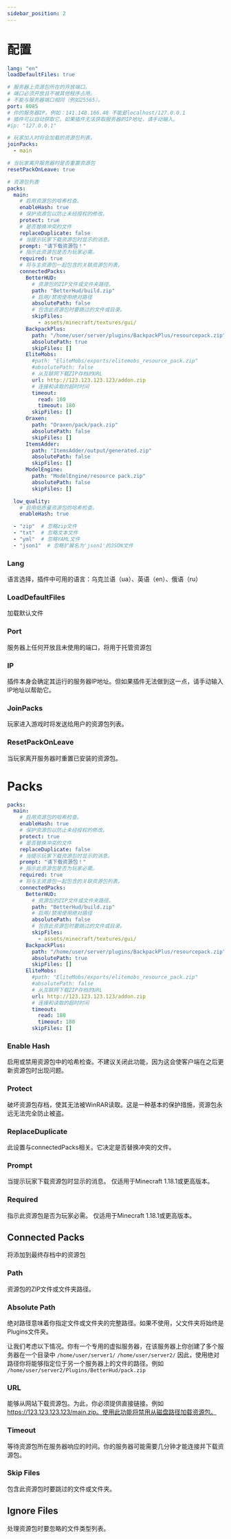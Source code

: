 ```yaml
---
sidebar_position: 2
---
```


# 配置

```yaml
lang: "en"
loadDefaultFiles: true

# 服务器上资源包所在的开放端口。
# 端口必须开放且不被其他程序占用。
# 不能与服务器端口相同（例如25565）。
port: 8085
# 你的服务器IP。例如：141.148.166.48 不能是localhost/127.0.0.1
# 插件可以自动获取它。如果插件无法获取服务器的IP地址，请手动输入。
#ip: "127.0.0.1"

# 玩家加入时将会加载的资源包列表。
joinPacks:
  - main

# 当玩家离开服务器时是否重置资源包
resetPackOnLeave: true

# 资源包列表
packs:
  main:
    # 启用资源包的哈希检查。
    enableHash: true
    # 保护资源包以防止未经授权的修改。
    protect: true
    # 是否替换冲突的文件
    replaceDuplicate: false
    # 当提示玩家下载资源包时显示的消息。
    prompt: "请下载资源包！"
    # 指示此资源包是否为玩家必需。
    required: true
    # 将与主资源包一起包含的关联资源包列表。
    connectedPacks:
      BetterHUD:
        # 资源包的ZIP文件或文件夹路径。
        path: "BetterHud/build.zip"
        # 启用/禁用使用绝对路径
        absolutePath: false
        # 包含此资源包时要跳过的文件或目录。
        skipFiles:
          - assets/minecraft/textures/gui/
      BackpackPlus:
        path: "/home/user/server/plugins/BackpackPlus/resourcepack.zip"
        absolutePath: true
        skipFiles: []
      EliteMobs:
        #path: "EliteMobs/exports/elitemobs_resource_pack.zip"
        #absolutePath: false
        # 从互联网下载ZIP存档的URL
        url: http://123.123.123.123/addon.zip
        # 连接和读取的超时时间
        timeout:
          read: 180
          timeout: 180
        skipFiles: []
      Oraxen:
        path: "Oraxen/pack/pack.zip"
        absolutePath: false
        skipFiles: []
      ItemsAdder:
        path: "ItemsAdder/output/generated.zip"
        absolutePath: false
        skipFiles: []
      ModelEngine:
        path: "ModelEngine/resource pack.zip"
        absolutePath: false
        skipFiles: []

  low_quality:
    # 启用低质量资源包的哈希检查。
    enableHash: true

  - "zip"  # 忽略zip文件
  - "txt"  # 忽略文本文件
  - "yml"  # 忽略YAML文件
  - "json1"  # 忽略扩展名为'json1'的JSON文件
```

### Lang
语言选择，插件中可用的语言：乌克兰语（ua）、英语（en）、俄语（ru）


### LoadDefaultFiles
加载默认文件


### Port
服务器上任何开放且未使用的端口，将用于托管资源包


### IP
插件本身会确定其运行的服务器IP地址。但如果插件无法做到这一点，请手动输入IP地址以帮助它。


### JoinPacks
玩家进入游戏时将发送给用户的资源包列表。


### ResetPackOnLeave
当玩家离开服务器时重置已安装的资源包。


# Packs
```yaml
packs:
  main:
    # 启用资源包的哈希检查。
    enableHash: true
    # 保护资源包以防止未经授权的修改。
    protect: true
    # 是否替换冲突的文件
    replaceDuplicate: false
    # 当提示玩家下载资源包时显示的消息。
    prompt: "请下载资源包！"
    # 指示此资源包是否为玩家必需。
    required: true
    # 将与主资源包一起包含的关联资源包列表。
    connectedPacks:
      BetterHUD:
        # 资源包的ZIP文件或文件夹路径。
        path: "BetterHud/build.zip"
        # 启用/禁用使用绝对路径
        absolutePath: false
        # 包含此资源包时要跳过的文件或目录。
        skipFiles:
          - assets/minecraft/textures/gui/
      BackpackPlus:
        path: "/home/user/server/plugins/BackpackPlus/resourcepack.zip"
        absolutePath: true
        skipFiles: []
      EliteMobs:
        #path: "EliteMobs/exports/elitemobs_resource_pack.zip"
        #absolutePath: false
        # 从互联网下载ZIP存档的URL
        url: http://123.123.123.123/addon.zip
        # 连接和读取的超时时间
        timeout:
          read: 180
          timeout: 180
        skipFiles: []

```

### Enable Hash
启用或禁用资源包中的哈希检查。不建议关闭此功能，因为这会使客户端在之后更新资源包时出现问题。

### Protect
破坏资源包存档，使其无法被WinRAR读取。这是一种基本的保护措施，资源包永远无法完全防止被盗。

### ReplaceDuplicate
此设置与connectedPacks相关。它决定是否替换冲突的文件。

### Prompt
当提示玩家下载资源包时显示的消息。
仅适用于Minecraft 1.18.1或更高版本。

### Required
指示此资源包是否为玩家必需。
仅适用于Minecraft 1.18.1或更高版本。

## Connected Packs
将添加到最终存档中的资源包

### Path
资源包的ZIP文件或文件夹路径。

### Absolute Path
绝对路径意味着你指定文件或文件夹的完整路径。如果不使用，父文件夹将始终是Plugins文件夹。

让我们考虑以下情况。你有一个专用的虚拟服务器，在该服务器上你创建了多个服务器在一个目录中
```/home/user/server1/```
```/home/user/server2/```
因此，使用绝对路径你将能够指定位于另一个服务器上的文件的路径。例如
```/home/user/server2/Plugins/BetterHud/pack.zip```

### URL
能够从网站下载资源包。为此，你必须提供直接链接。例如 https://123.123.123.123/main.zip。使用此功能将禁用从磁盘路径加载资源包。

### Timeout
等待资源包所在服务器响应的时间。你的服务器可能需要几分钟才能连接并下载资源包。

### Skip Files
包含此资源包时要跳过的文件或文件夹。

## Ignore Files
处理资源包时要忽略的文件类型列表。